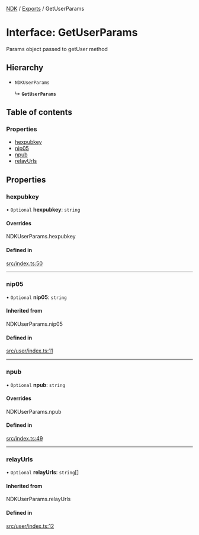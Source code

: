 [NDK](../README.md) / [Exports](../modules.md) / GetUserParams

# Interface: GetUserParams

Params object passed to getUser method

## Hierarchy

- `NDKUserParams`

  ↳ **`GetUserParams`**

## Table of contents

### Properties

- [hexpubkey](GetUserParams.md#hexpubkey)
- [nip05](GetUserParams.md#nip05)
- [npub](GetUserParams.md#npub)
- [relayUrls](GetUserParams.md#relayurls)

## Properties

### hexpubkey

• `Optional` **hexpubkey**: `string`

#### Overrides

NDKUserParams.hexpubkey

#### Defined in

[src/index.ts:50](https://github.com/nostr-dev-kit/ndk/blob/4b9fbc9/src/index.ts#L50)

___

### nip05

• `Optional` **nip05**: `string`

#### Inherited from

NDKUserParams.nip05

#### Defined in

[src/user/index.ts:11](https://github.com/nostr-dev-kit/ndk/blob/4b9fbc9/src/user/index.ts#L11)

___

### npub

• `Optional` **npub**: `string`

#### Overrides

NDKUserParams.npub

#### Defined in

[src/index.ts:49](https://github.com/nostr-dev-kit/ndk/blob/4b9fbc9/src/index.ts#L49)

___

### relayUrls

• `Optional` **relayUrls**: `string`[]

#### Inherited from

NDKUserParams.relayUrls

#### Defined in

[src/user/index.ts:12](https://github.com/nostr-dev-kit/ndk/blob/4b9fbc9/src/user/index.ts#L12)
